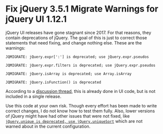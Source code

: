 # Fix jQuery 3.5.1 Migrate Warnings for jQuery UI 1.12.1
jQuery UI releases have gone stagnant since 2017. For that reasons, they contain deprecations of jQuery. The goal of this is just to correct those statements that need fixing, and change nothing else. These are the warnings:

    JQMIGRATE: jQuery.expr[':'] is deprecated; use jQuery.expr.pseudos

    JQMIGRATE: jQuery.expr.filters is deprecated; use jQuery.expr.pseudos

    JQMIGRATE: jQuery.isArray is deprecated; use Array.isArray

    JQMIGRATE: jQuery.isFunction() is deprecated

According to a [discussion thread](https://github.com/jquery/jquery/commit/1b9575b9d14399e9426b9eacdd92b3717846c3f2), this is already done in UI code, but is not included in a single release.

Use this code at your own risk. Though every effort has been made to write correct changes, I do not know how to test them fully. Also, lower versions of jQuery might have had other issues that were not fixed, like [`jQuery.unique is deprecated, use jQuery.uniqueSort`](https://stackoverflow.com/a/46035524/4682228) which are not warned about in the current configuration.
